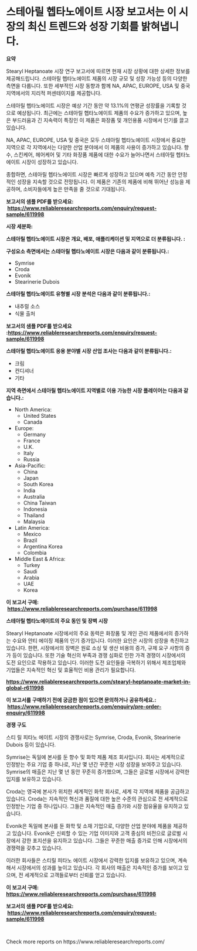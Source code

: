 <p><h1>스테아릴 헵타노에이트 시장 보고서는 이 시장의 최신 트렌드와 성장 기회를 밝혀냅니다.</h1></p><p><strong>요약</strong></p>
<p><p>Stearyl Heptanoate 시장 연구 보고서에 따르면 현재 시장 상황에 대한 상세한 정보를 제공해드립니다. 스테아릴 헵타노에이트 제품의 시장 규모 및 성장 가능성 등의 다양한 측면을 다룹니다. 또한 세부적인 시장 동향과 함께 NA, APAC, EUROPE, USA 및 중국 지역에서의 지리적 퍼센테이지를 제공합니다.</p><p>스테아릴 헵타노에이트 시장은 예상 기간 동안 약 13.1%의 연평균 성장률을 기록할 것으로 예상됩니다. 최근에는 스테아릴 헵타노에이트 제품의 수요가 증가하고 있으며, 높은 부드러움과 긴 지속력이 특징인 이 제품은 화장품 및 개인용품 시장에서 인기를 끌고 있습니다.</p><p>NA, APAC, EUROPE, USA 및 중국은 모두 스테아릴 헵타노에이트 시장에서 중요한 지역으로 각 지역에서는 다양한 산업 분야에서 이 제품의 사용이 증가하고 있습니다. 향수, 스킨케어, 헤어케어 및 기타 화장품 제품에 대한 수요가 늘어나면서 스테아릴 헵타노에이트 시장이 성장하고 있습니다.</p><p>종합하면, 스테아릴 헵타노에이트 시장은 빠르게 성장하고 있으며 예측 기간 동안 안정적인 성장을 지속할 것으로 전망됩니다. 이 제품은 기존의 제품에 비해 뛰어난 성능을 제공하며, 소비자들에게 높은 만족을 줄 것으로 기대됩니다.</p></p>
<p><strong>보고서의 샘플 PDF를 받으세요: &nbsp;<a href="https://www.reliableresearchreports.com/enquiry/request-sample/611998">https://www.reliableresearchreports.com/enquiry/request-sample/611998</a></strong></p>
<p><strong>시장 세분화:</strong></p>
<p><strong> 스테아릴 헵타노에이트 시장은 개요, 배포, 애플리케이션 및 지역으로 더 분류됩니다. :</strong></p>
<p><strong>구성요소 측면에서는 스테아릴 헵타노에이트 시장은 다음과 같이 분류됩니다.:</strong></p>
<p><ul><li>Symrise</li><li>Croda</li><li>Evonik</li><li>Stearinerie Dubois</li></ul></p>
<p><strong> 스테아릴 헵타노에이트 유형별 시장 분석은 다음과 같이 분류됩니다.:</strong></p>
<p><ul><li>내추럴 소스</li><li>식물 출처</li></ul></p>
<p><strong>보고서의 샘플 PDF를 받으세요 :<a href="https://www.reliableresearchreports.com/enquiry/request-sample/611998">https://www.reliableresearchreports.com/enquiry/request-sample/611998</a></strong></p>
<p><strong> 스테아릴 헵타노에이트 응용 분야별 시장 산업 조사는 다음과 같이 분류됩니다.:</strong></p>
<p><ul><li>크림</li><li>컨디셔너</li><li>기타</li></ul></p>
<p><strong>지역 측면에서 스테아릴 헵타노에이트 지역별로 이용 가능한 시장 플레이어는 다음과 같습니다.:</strong></p>
<p><ul>
    <li>
        North America:
        <ul>
            <li>United States</li>
            <li>Canada</li>
        </ul>
    </li>
    <li>
        Europe:
        <ul>
            <li>Germany</li>
            <li>France</li>
            <li>U.K.</li>
            <li>Italy</li>
            <li>Russia</li>
        </ul>
    </li>
    <li>
        Asia-Pacific:
        <ul>
            <li>China</li>
            <li>Japan</li>
            <li>South Korea</li>
            <li>India</li>
            <li>Australia</li>
            <li>China Taiwan</li>
            <li>Indonesia</li>
            <li>Thailand</li>
            <li>Malaysia</li>
        </ul>
    </li>
    <li>
        Latin America:
        <ul>
            <li>Mexico</li>
            <li>Brazil</li>
            <li>Argentina Korea</li>
            <li>Colombia</li>
        </ul>
    </li>
    <li>
        Middle East & Africa:
        <ul>
            <li>Turkey</li>
            <li>Saudi</li>
            <li>Arabia</li>
            <li>UAE</li>
            <li>Korea</li>
        </ul>
    </li>
    </ul></p>
<p><strong>이 보고서 구매: &nbsp;<a href="https://www.reliableresearchreports.com/purchase/611998">https://www.reliableresearchreports.com/purchase/611998</a></strong></p>
<p><strong>스테아릴 헵타노에이트의 주요 동인 및 장벽 시장</strong></p>
<p><p>Stearyl Heptanoate 시장에서의 주요 동력은 화장품 및 개인 관리 제품에서의 증가하는 수요와 안티 에이징 제품의 인기 증가입니다. 이러한 요인은 시장의 성장을 촉진하고 있습니다. 한편, 시장에서의 장벽은 원료 소싱 및 생산 비용의 증가, 규제 요구 사항의 증가 등이 있습니다. 또한 기술 혁신의 부족과 경쟁 심화로 인한 가격 경쟁이 시장에서의 도전 요인으로 작용하고 있습니다. 이러한 도전 요인들을 극복하기 위해서 제조업체와 기업들은 지속적인 혁신 및 효율적인 비용 관리가 필요합니다.</p></p>
<p><strong><a href="https://www.reliableresearchreports.com/stearyl-heptanoate-market-in-global-r611998">https://www.reliableresearchreports.com/stearyl-heptanoate-market-in-global-r611998</a></strong></p>
<p><strong>이 보고서를 구매하기 전에 궁금한 점이 있으면 문의하거나 공유하세요.: &nbsp;<a href="https://www.reliableresearchreports.com/enquiry/pre-order-enquiry/611998">https://www.reliableresearchreports.com/enquiry/pre-order-enquiry/611998</a></strong></p>
<p><strong>경쟁 구도</strong></p>
<p><p>스티 릴 피타노 에이트 시장의 경쟁사로는 Symrise, Croda, Evonik, Stearinerie Dubois 등이 있습니다. </p><p>Symrise는 독일에 본사를 둔 향수 및 화학 제품 제조 회사입니다. 회사는 세계적으로 인정받는 주요 기업 중 하나로, 지난 몇 년간 꾸준한 시장 성장을 보여주고 있습니다. Symrise의 매출은 지난 몇 년 동안 꾸준히 증가했으며, 그들은 글로벌 시장에서 강력한 입지를 보유하고 있습니다.</p><p>Croda는 영국에 본사가 위치한 세계적인 화학 회사로, 세계 각 지역에 제품을 공급하고 있습니다. Croda는 지속적인 혁신과 품질에 대한 높은 수준의 관심으로 전 세계적으로 인정받는 기업 중 하나입니다. 그들은 지속적인 매출 증가와 시장 점유율을 유지하고 있습니다.</p><p>Evonik은 독일에 본사를 둔 화학 및 소재 기업으로, 다양한 산업 분야에 제품을 제공하고 있습니다. Evonik은 신뢰할 수 있는 기업 이미지와 고객 중심의 비전으로 글로벌 시장에서 강한 포지션을 유지하고 있습니다. 그들은 꾸준한 매출 증가로 인해 시장에서의 경쟁력을 갖추고 있습니다.</p><p>이러한 회사들은 스티릴 피타노 에이트 시장에서 강력한 입지를 보유하고 있으며, 계속해서 시장에서의 성과를 높이고 있습니다. 각 회사의 매출은 지속적인 증가를 보이고 있으며, 전 세계적으로 고객들로부터 신뢰를 얻고 있습니다.</p></p>
<p><strong>이 보고서 구매: &nbsp; <a href="https://www.reliableresearchreports.com/purchase/611998">https://www.reliableresearchreports.com/purchase/611998</a></strong></p>
<p><strong>보고서의 샘플 PDF를 받으세요: &nbsp;<a href="https://www.reliableresearchreports.com/enquiry/request-sample/611998">https://www.reliableresearchreports.com/enquiry/request-sample/611998</a></strong><strong></strong></p>
<p>&nbsp;</p>
<p>Check more reports on https://www.reliableresearchreports.com/</p>
